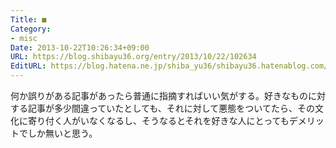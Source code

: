 ```yaml
---
Title: ■
Category:
- misc
Date: 2013-10-22T10:26:34+09:00
URL: https://blog.shibayu36.org/entry/2013/10/22/102634
EditURL: https://blog.hatena.ne.jp/shiba_yu36/shibayu36.hatenablog.com/atom/entry/12921228815711197921
---
```


何か誤りがある記事があったら普通に指摘すればいい気がする。好きなものに対する記事が多少間違っていたとしても、それに対して悪態をついてたら、その文化に寄り付く人がいなくなるし、そうなるとそれを好きな人にとってもデメリットでしか無いと思う。

